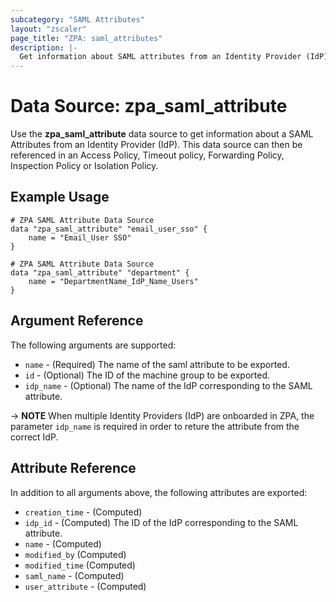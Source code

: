 ```yaml
---
subcategory: "SAML Attributes"
layout: "zscaler"
page_title: "ZPA: saml_attributes"
description: |-
  Get information about SAML attributes from an Identity Provider (IdP) in the Zscaler Private Access cloud.
---
```


# Data Source: zpa_saml_attribute

Use the **zpa_saml_attribute** data source to get information about a SAML Attributes from an Identity Provider (IdP). This data source can then be referenced in an Access Policy, Timeout policy, Forwarding Policy, Inspection Policy or Isolation Policy.

## Example Usage

```hcl
# ZPA SAML Attribute Data Source
data "zpa_saml_attribute" "email_user_sso" {
    name = "Email_User SSO"
}
```

```hcl
# ZPA SAML Attribute Data Source
data "zpa_saml_attribute" "department" {
    name = "DepartmentName_IdP_Name_Users"
}
```

## Argument Reference

The following arguments are supported:

* `name` - (Required) The name of the saml attribute to be exported.
* `id` - (Optional) The ID of the machine group to be exported.
* `idp_name` - (Optional) The name of the IdP corresponding to the SAML attribute.

-> **NOTE** When multiple Identity Providers (IdP) are onboarded in ZPA, the parameter ``idp_name`` is required in order to reture the attribute from the correct IdP.

## Attribute Reference

In addition to all arguments above, the following attributes are exported:

* `creation_time` - (Computed)
* `idp_id` - (Computed) The ID of the IdP corresponding to the SAML attribute.
* `name` - (Computed)
* `modified_by` (Computed)
* `modified_time` (Computed)
* `saml_name` - (Computed)
* `user_attribute` - (Computed)
